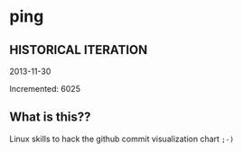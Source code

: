# ping

## HISTORICAL ITERATION
2013-11-30

Incremented: 6025

## What is this?? 
Linux skills to hack the github commit visualization chart `;-)`
